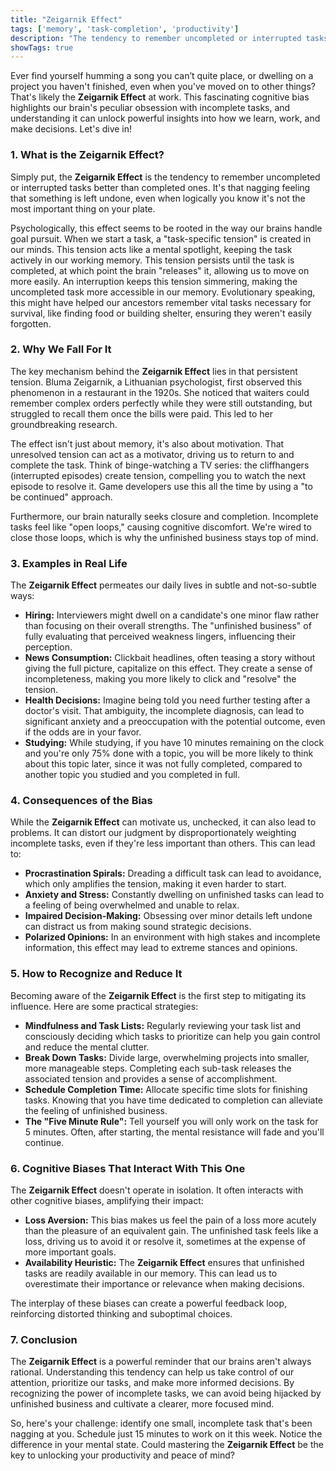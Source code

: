 ```yaml
---
title: "Zeigarnik Effect"
tags: ['memory', 'task-completion', 'productivity']
description: "The tendency to remember uncompleted or interrupted tasks better than completed ones."
showTags: true
---
```



Ever find yourself humming a song you can’t quite place, or dwelling on a project you haven't finished, even when you've moved on to other things? That's likely the **Zeigarnik Effect** at work. This fascinating cognitive bias highlights our brain's peculiar obsession with incomplete tasks, and understanding it can unlock powerful insights into how we learn, work, and make decisions. Let's dive in!

### 1. What is the Zeigarnik Effect?

Simply put, the **Zeigarnik Effect** is the tendency to remember uncompleted or interrupted tasks better than completed ones. It's that nagging feeling that something is left undone, even when logically you know it's not the most important thing on your plate.

Psychologically, this effect seems to be rooted in the way our brains handle goal pursuit. When we start a task, a "task-specific tension" is created in our minds. This tension acts like a mental spotlight, keeping the task actively in our working memory. This tension persists until the task is completed, at which point the brain "releases" it, allowing us to move on more easily. An interruption keeps this tension simmering, making the uncompleted task more accessible in our memory. Evolutionary speaking, this might have helped our ancestors remember vital tasks necessary for survival, like finding food or building shelter, ensuring they weren't easily forgotten.

### 2. Why We Fall For It

The key mechanism behind the **Zeigarnik Effect** lies in that persistent tension. Bluma Zeigarnik, a Lithuanian psychologist, first observed this phenomenon in a restaurant in the 1920s. She noticed that waiters could remember complex orders perfectly while they were still outstanding, but struggled to recall them once the bills were paid. This led to her groundbreaking research.

The effect isn't just about memory, it's also about motivation. That unresolved tension can act as a motivator, driving us to return to and complete the task. Think of binge-watching a TV series: the cliffhangers (interrupted episodes) create tension, compelling you to watch the next episode to resolve it. Game developers use this all the time by using a "to be continued" approach.

Furthermore, our brain naturally seeks closure and completion. Incomplete tasks feel like "open loops," causing cognitive discomfort. We're wired to close those loops, which is why the unfinished business stays top of mind.

### 3. Examples in Real Life

The **Zeigarnik Effect** permeates our daily lives in subtle and not-so-subtle ways:

*   **Hiring:** Interviewers might dwell on a candidate's one minor flaw rather than focusing on their overall strengths. The "unfinished business" of fully evaluating that perceived weakness lingers, influencing their perception.
*   **News Consumption:** Clickbait headlines, often teasing a story without giving the full picture, capitalize on this effect. They create a sense of incompleteness, making you more likely to click and "resolve" the tension.
*   **Health Decisions:** Imagine being told you need further testing after a doctor's visit. That ambiguity, the incomplete diagnosis, can lead to significant anxiety and a preoccupation with the potential outcome, even if the odds are in your favor.
*   **Studying:** While studying, if you have 10 minutes remaining on the clock and you're only 75% done with a topic, you will be more likely to think about this topic later, since it was not fully completed, compared to another topic you studied and you completed in full.

### 4. Consequences of the Bias

While the **Zeigarnik Effect** can motivate us, unchecked, it can also lead to problems. It can distort our judgment by disproportionately weighting incomplete tasks, even if they're less important than others. This can lead to:

*   **Procrastination Spirals:** Dreading a difficult task can lead to avoidance, which only amplifies the tension, making it even harder to start.
*   **Anxiety and Stress:** Constantly dwelling on unfinished tasks can lead to a feeling of being overwhelmed and unable to relax.
*   **Impaired Decision-Making:** Obsessing over minor details left undone can distract us from making sound strategic decisions.
*   **Polarized Opinions:** In an environment with high stakes and incomplete information, this effect may lead to extreme stances and opinions.

### 5. How to Recognize and Reduce It

Becoming aware of the **Zeigarnik Effect** is the first step to mitigating its influence. Here are some practical strategies:

*   **Mindfulness and Task Lists:** Regularly reviewing your task list and consciously deciding which tasks to prioritize can help you gain control and reduce the mental clutter.
*   **Break Down Tasks:** Divide large, overwhelming projects into smaller, more manageable steps. Completing each sub-task releases the associated tension and provides a sense of accomplishment.
*   **Schedule Completion Time:** Allocate specific time slots for finishing tasks. Knowing that you have time dedicated to completion can alleviate the feeling of unfinished business.
*   **The "Five Minute Rule":** Tell yourself you will only work on the task for 5 minutes. Often, after starting, the mental resistance will fade and you'll continue.

### 6. Cognitive Biases That Interact With This One

The **Zeigarnik Effect** doesn't operate in isolation. It often interacts with other cognitive biases, amplifying their impact:

*   **Loss Aversion:** This bias makes us feel the pain of a loss more acutely than the pleasure of an equivalent gain. The unfinished task feels like a loss, driving us to avoid it or resolve it, sometimes at the expense of more important goals.
*   **Availability Heuristic:** The **Zeigarnik Effect** ensures that unfinished tasks are readily available in our memory. This can lead us to overestimate their importance or relevance when making decisions.

The interplay of these biases can create a powerful feedback loop, reinforcing distorted thinking and suboptimal choices.

### 7. Conclusion

The **Zeigarnik Effect** is a powerful reminder that our brains aren't always rational. Understanding this tendency can help us take control of our attention, prioritize our tasks, and make more informed decisions. By recognizing the power of incomplete tasks, we can avoid being hijacked by unfinished business and cultivate a clearer, more focused mind.

So, here's your challenge: identify one small, incomplete task that's been nagging at you. Schedule just 15 minutes to work on it this week. Notice the difference in your mental state. Could mastering the **Zeigarnik Effect** be the key to unlocking your productivity and peace of mind?

